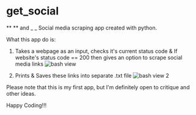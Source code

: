 # get_social

** ** and _ _ Social media scraping app created with python. 

What this app do is:

1. Takes a webpage as an input, checks it's current status code & If website's status code == 200 then gives an option to scrape social media links
![bash view](gifs/type_website_url.gif)

4. Prints & Saves these links into separate .txt file
![bash view 2](gifs/download_social_links.gif)

Please note that this is my first app, but I'm definitely open to critique and other ideas.

Happy Coding!!!
